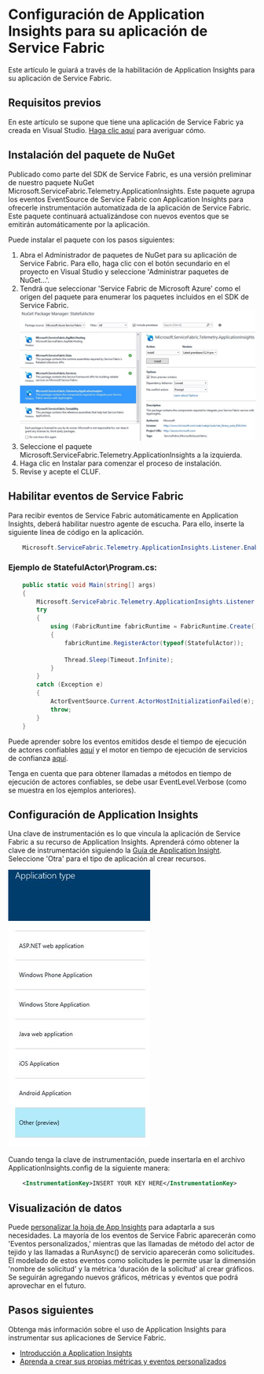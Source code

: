<properties
   pageTitle="Configuración de Application Insights para su aplicación de Service Fabric"
   description="Reciba eventos de Service Fabric para su aplicación en Application Insights."
   services="service-fabric"
   documentationCenter=".net"
   authors="mattrowmsft"
   manager="timlt"
   editor=""/>

<tags
   ms.service="service-fabric"
   ms.devlang="dotNet"
   ms.topic="article"
   ms.tgt_pltfrm="NA"
   ms.workload="NA"
   ms.date="07/20/2015"
   ms.author="mattrow"/>

# Configuración de Application Insights para su aplicación de Service Fabric
 Este artículo le guiará a través de la habilitación de Application Insights para su aplicación de Service Fabric.

## Requisitos previos

En este artículo se supone que tiene una aplicación de Service Fabric ya creada en Visual Studio. [Haga clic aquí](service-fabric-reliable-services-quick-start.md) para averiguar cómo.

## Instalación del paquete de NuGet
Publicado como parte del SDK de Service Fabric, es una versión preliminar de nuestro paquete NuGet Microsoft.ServiceFabric.Telemetry.ApplicationInsights. Este paquete agrupa los eventos EventSource de Service Fabric con Application Insights para ofrecerle instrumentación automatizada de la aplicación de Service Fabric. Este paquete continuará actualizándose con nuevos eventos que se emitirán automáticamente por la aplicación.

Puede instalar el paquete con los pasos siguientes:

1. Abra el Administrador de paquetes de NuGet para su aplicación de Service Fabric. Para ello, haga clic con el botón secundario en el proyecto en Visual Studio y seleccione 'Administrar paquetes de NuGet...'.
2. Tendrá que seleccionar 'Service Fabric de Microsoft Azure' como el origen del paquete para enumerar los paquetes incluidos en el SDK de Service Fabric. ![Administrador de paquetes NuGet VS2015](media/service-fabric-diagnostics-application-insights-setup/AI-nuget-package-manager.jpg)
3. Seleccione el paquete Microsoft.ServiceFabric.Telemetry.ApplicationInsights a la izquierda.
4. Haga clic en Instalar para comenzar el proceso de instalación.
5. Revise y acepte el CLUF.

## Habilitar eventos de Service Fabric
Para recibir eventos de Service Fabric automáticamente en Application Insights, deberá habilitar nuestro agente de escucha. Para ello, inserte la siguiente línea de código en la aplicación.

```csharp
    Microsoft.ServiceFabric.Telemetry.ApplicationInsights.Listener.Enable(EventLevel.Verbose);
```
 
### Ejemplo de StatefulActor\\Program.cs:

```csharp
    public static void Main(string[] args)
    {
        Microsoft.ServiceFabric.Telemetry.ApplicationInsights.Listener.Enable(EventLevel.Verbose);
        try
        {
            using (FabricRuntime fabricRuntime = FabricRuntime.Create())
            {
                fabricRuntime.RegisterActor(typeof(StatefulActor));

                Thread.Sleep(Timeout.Infinite);
            }
        }
        catch (Exception e)
        {
            ActorEventSource.Current.ActorHostInitializationFailed(e);
            throw;
        }
    }
```

Puede aprender sobre los eventos emitidos desde el tiempo de ejecución de actores confiables [aquí](service-fabric-reliable-actors-diagnostics.md) y el motor en tiempo de ejecución de servicios de confianza [aquí](service-fabric-reliable-services-diagnostics.md).

Tenga en cuenta que para obtener llamadas a métodos en tiempo de ejecución de actores confiables, se debe usar EventLevel.Verbose (como se muestra en los ejemplos anteriores).

## Configuración de Application Insights
Una clave de instrumentación es lo que vincula la aplicación de Service Fabric a su recurso de Application Insights. Aprenderá cómo obtener la clave de instrumentación siguiendo la [Guía de Application Insight](../app-insights-create-new-resource.md#create-an-application-insights-resource). Seleccione 'Otra' para el tipo de aplicación al crear recursos.

![Seleccionar Otro para el tipo de aplicación de AI](media/service-fabric-diagnostics-application-insights-setup/AI-app-type-other.JPG)

Cuando tenga la clave de instrumentación, puede insertarla en el archivo ApplicationInsights.config de la siguiente manera:

```xml
    <InstrumentationKey>INSERT YOUR KEY HERE</InstrumentationKey>
```

## Visualización de datos
Puede [personalizar la hoja de App Insights](../app-insights-metrics-explorer.md) para adaptarla a sus necesidades. La mayoría de los eventos de Service Fabric aparecerán como 'Eventos personalizados,' mientras que las llamadas de método del actor de tejido y las llamadas a RunAsync() de servicio aparecerán como solicitudes. El modelado de estos eventos como solicitudes le permite usar la dimensión 'nombre de solicitud' y la métrica 'duración de la solicitud' al crear gráficos. Se seguirán agregando nuevos gráficos, métricas y eventos que podrá aprovechar en el futuro.

## Pasos siguientes
Obtenga más información sobre el uso de Application Insights para instrumentar sus aplicaciones de Service Fabric.

- [Introducción a Application Insights](../app-insights-get-started.md)
- [Aprenda a crear sus propias métricas y eventos personalizados](../app-insights-custom-events-metrics-api.md)
 

<!---HONumber=August15_HO6-->